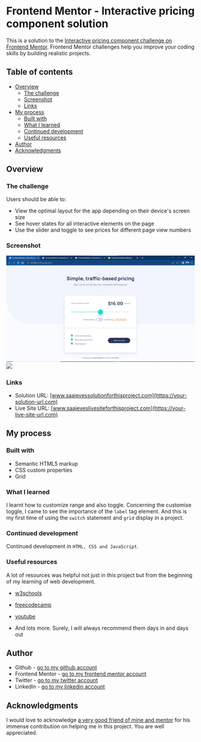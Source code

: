 # Frontend Mentor - Interactive pricing component solution

This is a solution to the [Interactive pricing component challenge on Frontend Mentor](https://www.frontendmentor.io/challenges/interactive-pricing-component-t0m8PIyY8). Frontend Mentor challenges help you improve your coding skills by building realistic projects. 

## Table of contents

- [Overview](#overview)
  - [The challenge](#the-challenge)
  - [Screenshot](#screenshot)
  - [Links](#links)
- [My process](#my-process)
  - [Built with](#built-with)
  - [What I learned](#what-i-learned)
  - [Continued development](#continued-development)
  - [Useful resources](#useful-resources)
- [Author](#author)
- [Acknowledgments](#acknowledgments)



## Overview

### The challenge

Users should be able to:

- View the optimal layout for the app depending on their device's screen size
- See hover states for all interactive elements on the page
- Use the slider and toggle to see prices for different page view numbers

### Screenshot

![](laptopview.png)
![](mobileview.png.png)


### Links

- Solution URL: [www.saajevessolutionforthisproject.com](https://your-solution-url.com)
- Live Site URL: [www.saajeveslivesiteforthisproject.com](https://your-live-site-url.com)

## My process

### Built with

- Semantic HTML5 markup
- CSS custom properties
- Grid


### What I learned
I learnt how to customize range and also toggle. Concerning the customise toggle, I came to see the importance of the `label` tag element. And this is my first time of using the `switch` statement and `grid` display in a project.



### Continued development

Continued development in `HTML, CSS and JavaScript`.

### Useful resources

A lot of resources was helpful not just in this project but from the beginning of my learning of web development.
- [w3schools](https://www.w3schools.com) 

- [freecodecamp](https://www.freecodecamp.com)

- [youtube](https://www.youtube.com)

- And lots more. Surely, I will always recommend them days in and days out



## Author

- Github - [go to my github account](https://github.com/SAAJEVES)
- Frontend Mentor - [go to my frontend mentor account](https://www.frontendmentor.io/profile/SAAJEVES)
- Twitter - [go to my twitter account](https://www.twitter.com/saajeves)
- LinkedIn - [go to my linkedin account](https://www.linkedin.com/in/samuel-ajagun-020283150)


## Acknowledgments

I would love to acknowledge [a very good friend of mine and mentor](https://github.com/wisdomosara) for his immense contribution on helping me in this project. You are well appreciated.

